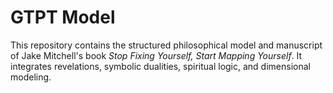 # GTPT Model

This repository contains the structured philosophical model and manuscript of Jake Mitchell's book *Stop Fixing Yourself, Start Mapping Yourself*. It integrates revelations, symbolic dualities, spiritual logic, and dimensional modeling.
